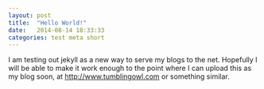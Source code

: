 ```yaml
---
layout: post
title:  "Hello World!"
date:   2014-08-14 18:33:33
categories: test meta short
---
```


I am testing out jekyll as a new way to serve my blogs to the
net. Hopefully I will be able to make it work enough to the point
where I can upload this as my blog soon, at http://www.tumblingowl.com
or something similar.

